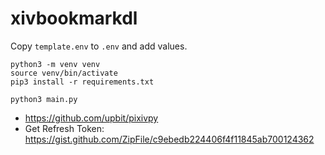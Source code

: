 # xivbookmarkdl

Copy `template.env` to `.env` and add values.

```
python3 -m venv venv
source venv/bin/activate
pip3 install -r requirements.txt

python3 main.py
```

- <https://github.com/upbit/pixivpy>
- Get Refresh Token: <https://gist.github.com/ZipFile/c9ebedb224406f4f11845ab700124362>
